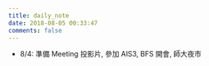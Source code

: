 ```yaml
---
title: daily_note
date: 2018-08-05 00:33:47
comments: false
---
```

- 8/4: 準備 Meeting 投影片, 參加 AIS3, BFS 開會, 師大夜市 
